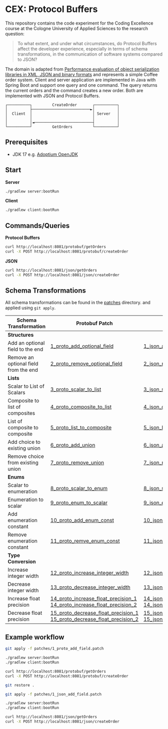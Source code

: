 # CEX: Protocol Buffers

This repository contains the code experiment for the Coding Excellence course at the Cologne 
University of Applied Sciences to the research question: 

> To what extent, and under what circumstances, do Protocol Buffers affect the developer experience, 
> especially in terms of schema transformations, in the communication of software systems compared 
> to JSON?

The domain is adapted from [Performance evaluation of object serialization libraries in XML, JSON and binary formats](https://doi.org/10.1109/DICTAP.2012.6215346)
and represents a simple Coffee order system.
Client and server application are implemented in Java with Spring Boot and support one query and one command.
The query returns the current orders and the command creates a new order.
Both are implemented with JSON and Protocol Buffers.
```
┌──────────┐         CreateOrder       ┌──────────┐
│          ├──────────────────────────►│          │
│  Client  │                           │ Server   │
│          │                           │          │
│          │◄──────────────────────────┤          │
└──────────┘         GetOrders         └──────────┘
```

## Prerequisites

* JDK 17 e.g. [Adoptium OpenJDK](https://adoptium.net/)

## Start

**Server**
```bash
./gradlew server:bootRun
```

**Client**
```bash
./gradlew client:bootRun
```

## Commands/Queries

**Protocol Buffers**

```bash
curl http://localhost:8081/protobuf/getOrders
curl -X POST http://localhost:8081/protobuf/createOrder
```

**JSON**

```bash
curl http://localhost:8081/json/getOrders
curl -X POST http://localhost:8081/json/createOrder
```

## Schema Transformations

All schema transformations can be found in the [patches](./patches) directory. and applied
using `git apply`.

| Schema Transformation                 | Protobuf Patch                                                                                                                                                                             | JSON Patch                                                                                                                                                                              |
|---------------------------------------|--------------------------------------------------------------------------------------------------------------------------------------------------------------------------------------------|-----------------------------------------------------------------------------------------------------------------------------------------------------------------------------------------|
| **Structures**                        |                                                                                                                                                                                            |                                                                                                                                                                                         |
| Add an optional field to the end      | [1_proto_add_optional_field](./patches/1_proto_add_optional_field.patch)                                                                                                              | [1_json_add_optional_field](./patches/1_json_add_optional_field.patch)                                                                                                                  |
| Remove an optional field from the end | [2_proto_remove_optional_field](./patches/2_proto_remove_optional_field.patch)                                                                                                             | [2_json_remove_optional_field](./patches/2_json_remove_optional_field.patch)                                                                                                            |
| **Lists**                             |                                                                                                                                                                                            |                                                                                                                                                                                         |
| Scalar to List of Scalars             | [3_proto_scalar_to_list](./patches/3_proto_scalar_to_list.patch)                                                                                                                           | [3_json_scalar_to_list](./patches/3_json_scalar_to_list.patch)                                                                                                                          |
| Composite to list of composites       | [4_proto_composite_to_list](./patches/4_proto_composite_to_list.patch)                                                                                                                     | [4_json_composite_to_list](./patches/4_json_composite_to_list.patch)                                                                                                                    |
| List of composite to composite        | [5_proto_list_to_composite](./patches/5_proto_list_to_composite.patch)                                                                                                                     | [5_json_list_to_composite](./patches/5_json_list_to_composite.patch)                                                                                                                    |
| Add choice to existing union          | [6_proto_add_union](./patches/6_proto_add_union.patch)                                                                                                                                     | [6_json_add_union](./patches/6_json_add_union.patch)                                                                                                                                    |
| Remove choice from existing union     | [7_proto_remove_union](./patches/7_proto_remove_union.patch)                                                                                                                               | [7_json_remove_union](./patches/7_json_remove_union.patch)                                                                                                                              |
| **Enums**                             |                                                                                                                                                                                            |                                                                                                                                                                                         |
| Scalar to enumeration                 | [8_proto_scalar_to_enum](./patches/8_proto_scalar_to_enum.patch)                                                                                                                           | [8_json_scalar_to_enum](./patches/8_json_scalar_to_enum.patch)                                                                                                                          |
| Enumeration to scalar                 | [9_proto_enum_to_scalar](./patches/9_proto_enum_to_scalar.patch)                                                                                                                           | [9_json_enum_to_scalar](./patches/9_json_enum_to_scalar.patch)                                                                                                                          |
| Add enumeration constant              | [10_proto_add_enum_const](./patches/10_proto_add_enum_const.patch)                                                                                                                         | [10_json_add_enum_const](./patches/10_json_add_enum_const.patch)                                                                                                                        |
| Remove enumeration constant           | [11_proto_remve_enum_const](./patches/11_proto_remve_enum_const.patch)                                                                                                                     | [11_json_remve_enum_const](./patches/11_json_remve_enum_const.patch)                                                                                                                    |        
| **Type Conversion**                   |                                                                                                                                                                                            |                                                                                                                                                                                         |
| Increase integer width                | [12_proto_increase_integer_width](./patches/12_proto_increase_integer_width.patch)                                                                                                         | [12_json_increase_integer_width](./patches/12_json_increase_integer_width.patch)                                                                                                        |
| Decrease integer width                | [13_proto_decrease_integer_width](./patches/13_proto_decrease_integer_width.patch)                                                                                                         | [13_json_decrease_integer_width](./patches/13_json_decrease_integer_width.patch)                                                                                                        |
| Increase float precision              | [14_proto_increase_float_precision_1](./patches/14_proto_increase_float_precision_1.patch)<br/>[14_proto_increase_float_precision_2](./patches/14_proto_increase_float_precision_2.patch)  | [14_json_increase_float_precision_1](./patches/14_json_increase_float_precision_1.patch)  <br/>[14_json_increase_float_precision_2](./patches/14_json_increase_float_precision_2.patch) |
| Decrease float precision              | [15_proto_decrease_float_precision_1](./patches/15_proto_decrease_float_precision_1.patch)<br/> [15_proto_decrease_float_precision_2](./patches/15_proto_decrease_float_precision_2.patch) | [15_json_decrease_float_precision_1](./patches/15_json_decrease_float_precision_1.patch)<br/>[15_json_decrease_float_precision_2](./patches/15_json_decrease_float_precision_2.patch)   |


## Example workflow

```sh
git apply -f patches/1_proto_add_field.patch

./gradlew server:bootRun
./gradlew client:bootRun

curl http://localhost:8081/protobuf/getOrders
curl -X POST http://localhost:8081/protobuf/createOrder

git restore .

git apply -f patches/1_json_add_field.patch

./gradlew server:bootRun
./gradlew client:bootRun

curl http://localhost:8081/json/getOrders
curl -X POST http://localhost:8081/json/createOrder
```
